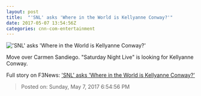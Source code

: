 ```yaml
---
layout: post
title:  "'SNL' asks 'Where in the World is Kellyanne Conway?'"
date: 2017-05-07 13:54:56Z
categories: cnn-com-entertainment
---
```


!['SNL' asks 'Where in the World is Kellyanne Conway?'](http://i2.cdn.turner.com/money/dam/assets/170507002134-snl-780x439.jpg)

Move over Carmen Sandiego. "Saturday Night Live" is looking for Kellyanne Conway.


Full story on F3News: ['SNL' asks 'Where in the World is Kellyanne Conway?'](http://www.f3nws.com/n/bn3qTH)

> Posted on: Sunday, May 7, 2017 6:54:56 PM
